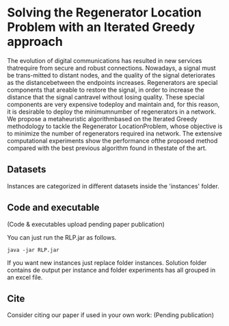 # Solving the Regenerator Location Problem with an Iterated Greedy approach

The evolution of digital communications has resulted in new services thatrequire from secure and robust connections.  Nowadays, a signal must be trans-mitted to distant nodes, and the quality of the signal deteriorates as the distancebetween the endpoints increases.  Regenerators are special components that areable to restore the signal, in order to increase the distance that the signal cantravel without losing quality.  These special components are very expensive todeploy and maintain and, for this reason, it is desirable to deploy the minimumnumber  of  regenerators  in  a  network.   We  propose  a  metaheuristic  algorithmbased on the Iterated Greedy methodology to tackle the Regenerator LocationProblem, whose objective is to minimize the number of regenerators required ina network.  The extensive computational experiments show the performance ofthe proposed method compared with the best previous algorithm found in thestate of the art.

## Datasets

Instances are categorized in different datasets inside the 'instances' folder. 


## Code and executable

(Code & executables upload pending paper publication)

You can just run the RLP.jar as follows.

```
java -jar RLP.jar
```

If you want new instances just replace folder instances.
Solution folder contains de output per instance and folder experiments has all grouped in an excel file.

## Cite

Consider citing our paper if used in your own work:
(Pending publication)

